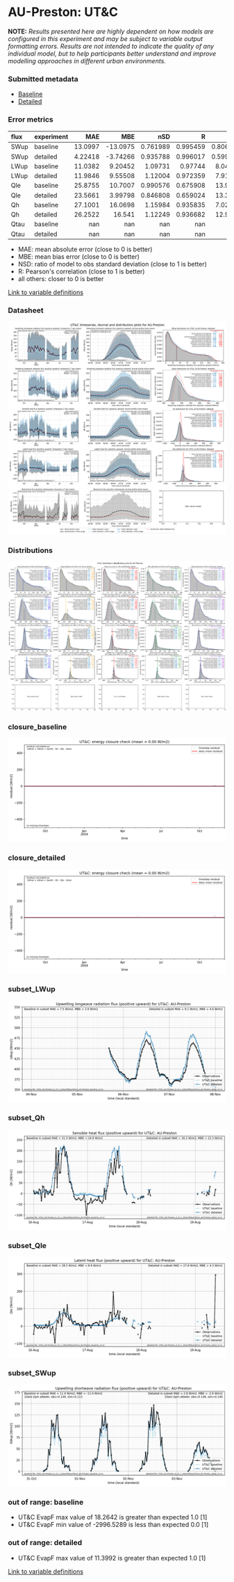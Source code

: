 # AU-Preston: UT&C

**NOTE:** *Results presented here are highly dependent on how models are configured in this experiment and may be subject to variable output formatting errors. Results are not intended to indicate the quality of any individual model, but to help participants better understand and improve modelling approaches in different urban environments.*

### Submitted metadata

- [Baseline](UT&C_AU-Preston_baseline_attrs.md)
- [Detailed](UT&C_AU-Preston_detailed_attrs.md)

### Error metrics

| flux   | experiment   |       MAE |       MBE |        nSD |          R |        5th |      95th |      RMSE |      cRMSE |      AMBE |       1-nSD |          1-R |    nSkewness |   nKurtosis |     Overlap |
|:-------|:-------------|----------:|----------:|-----------:|-----------:|-----------:|----------:|----------:|-----------:|----------:|------------:|-------------:|-------------:|------------:|------------:|
| SWup   | baseline     |  13.0997  | -13.0975  |   0.761989 |   0.995459 |   0.806116 |  35.4604  |  17.5929  |   0.252129 |  13.0975  |   0.238011  |   0.00454062 |   0.036527   |   0.0830146 |   0.0861988 |
| SWup   | detailed     |   4.22418 |  -3.74266 |   0.935788 |   0.996017 |   0.599063 |   9.89551 |   6.25591 |   0.107603 |   3.74266 |   0.0642116 |   0.00398339 |   0.0216831  |   0.0470881 |   0.0746291 |
| LWup   | baseline     |  11.0382  |   9.20452 |   1.09731  |   0.97744  |   8.04929  |  21.9777  |  13.741   |   0.242858 |   9.20452 |   0.0973125 |   0.0225597  |   0.155179   |   0.282806  |   0.109991  |
| LWup   | detailed     |  11.9846  |   9.55508 |   1.12004  |   0.972359 |   7.91165  |  23.9159  |  15.0337  |   0.276276 |   9.55508 |   0.12004   |   0.0276414  |   0.170119   |   0.314697  |   0.106143  |
| Qle    | baseline     |  25.8755  |  10.7007  |   0.990576 |   0.675908 |  13.9033   |  21.8413  |  43.081   |   0.801352 |  10.7007  |   0.0094239 |   0.324092   |   0.169727   |   0.6834    |   0.25979   |
| Qle    | detailed     |  23.5661  |   3.99798 |   0.846808 |   0.659024 |  13.3104   |   1.79982 |  40.567   |   0.775209 |   3.99798 |   0.153192  |   0.340976   |   0.14982    |   0.602544  |   0.202322  |
| Qh     | baseline     |  27.1001  |  16.0698  |   1.15984  |   0.935835 |   7.02582  |  51.6646  |  41.642   |   0.417603 |  16.0698  |   0.159843  |   0.0641648  |   0.00284941 |   0.0785515 |   0.107967  |
| Qh     | detailed     |  26.2522  |  16.541   |   1.12249  |   0.936682 |  12.9319   |  46.5346  |  40.0442  |   0.396426 |  16.541   |   0.122493  |   0.0633183  |   0.018228   |   0.155102  |   0.111467  |
| Qtau   | baseline     | nan       | nan       | nan        | nan        | nan        | nan       | nan       | nan        | nan       | nan         | nan          | nan          | nan         | nan         |
| Qtau   | detailed     | nan       | nan       | nan        | nan        | nan        | nan       | nan       | nan        | nan       | nan         | nan          | nan          | nan         | nan         |

 - MAE: mean absolute error (close to 0 is better)
 - MBE: mean bias error (close to 0 is better)
 - NSD: ratio of model to obs standard deviation (close to 1 is better)
 - R: Pearson's correlation (close to 1 is better)
 - all others: closer to 0 is better

[Link to variable definitions](../modelattrs/variable_definitions.md)

### <a name="datasheet"></a>Datasheet
[![UT&C_AU-Preston_Datasheet.png](UT&C_AU-Preston_Datasheet.png)](UT&C_AU-Preston_Datasheet.png)

### <a name="distributions"></a>Distributions
[![UT&C_AU-Preston_Distributions.png](UT&C_AU-Preston_Distributions.png)](UT&C_AU-Preston_Distributions.png)

### <a name="closure_baseline"></a>closure_baseline
[![UT&C_AU-Preston_closure_baseline.png](UT&C_AU-Preston_closure_baseline.png)](UT&C_AU-Preston_closure_baseline.png)

### <a name="closure_detailed"></a>closure_detailed
[![UT&C_AU-Preston_closure_detailed.png](UT&C_AU-Preston_closure_detailed.png)](UT&C_AU-Preston_closure_detailed.png)

### <a name="subset_lwup"></a>subset_LWup
[![UT&C_AU-Preston_subset_LWup.png](UT&C_AU-Preston_subset_LWup.png)](UT&C_AU-Preston_subset_LWup.png)

### <a name="subset_qh"></a>subset_Qh
[![UT&C_AU-Preston_subset_Qh.png](UT&C_AU-Preston_subset_Qh.png)](UT&C_AU-Preston_subset_Qh.png)

### <a name="subset_qle"></a>subset_Qle
[![UT&C_AU-Preston_subset_Qle.png](UT&C_AU-Preston_subset_Qle.png)](UT&C_AU-Preston_subset_Qle.png)

### <a name="subset_swup"></a>subset_SWup
[![UT&C_AU-Preston_subset_SWup.png](UT&C_AU-Preston_subset_SWup.png)](UT&C_AU-Preston_subset_SWup.png)

### out of range: baseline

 - UT&C EvapF max value of 18.2642 is greater than expected 1.0 [1]
 - UT&C EvapF min value of -2996.5289 is less than expected 0.0 [1]

### out of range: detailed

 - UT&C EvapF max value of 11.3992 is greater than expected 1.0 [1]


[Link to variable definitions](../modelattrs/variable_definitions.md)

